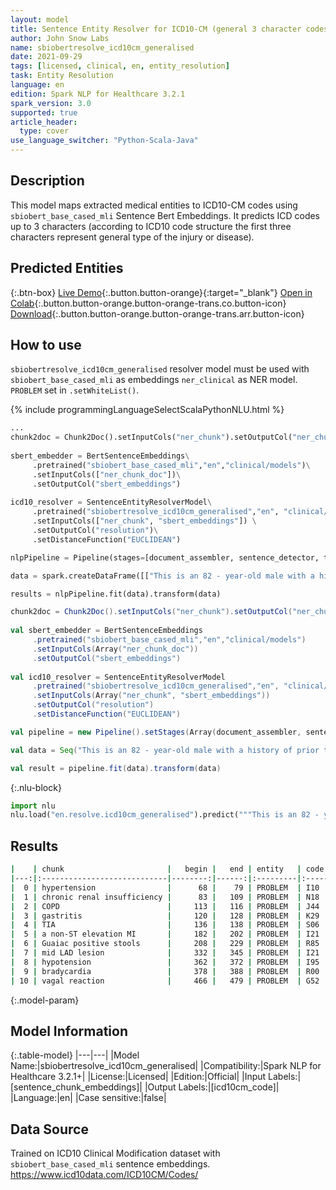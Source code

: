 ```yaml
---
layout: model
title: Sentence Entity Resolver for ICD10-CM (general 3 character codes)
author: John Snow Labs
name: sbiobertresolve_icd10cm_generalised
date: 2021-09-29
tags: [licensed, clinical, en, entity_resolution]
task: Entity Resolution
language: en
edition: Spark NLP for Healthcare 3.2.1
spark_version: 3.0
supported: true
article_header:
  type: cover
use_language_switcher: "Python-Scala-Java"
---
```


## Description

This model maps extracted medical entities to ICD10-CM codes using `sbiobert_base_cased_mli` Sentence Bert Embeddings. It predicts ICD codes up to 3 characters (according to ICD10 code structure the first three characters represent general type of the injury or disease).

## Predicted Entities



{:.btn-box}
[Live Demo](https://demo.johnsnowlabs.com/healthcare/ER_ICD10_CM/){:.button.button-orange}{:target="_blank"}
[Open in Colab](https://colab.research.google.com/github/JohnSnowLabs/spark-nlp-workshop/blob/master/tutorials/Certification_Trainings/Healthcare/24.Improved_Entity_Resolvers_in_SparkNLP_with_sBert.ipynb){:.button.button-orange.button-orange-trans.co.button-icon}
[Download](https://s3.amazonaws.com/auxdata.johnsnowlabs.com/clinical/models/sbiobertresolve_icd10cm_generalised_en_3.2.1_3.0_1632938859569.zip){:.button.button-orange.button-orange-trans.arr.button-icon}

## How to use

```sbiobertresolve_icd10cm_generalised``` resolver model must be used with ```sbiobert_base_cased_mli``` as embeddings ```ner_clinical``` as NER model. ```PROBLEM``` set in ```.setWhiteList()```.


<div class="tabs-box" markdown="1">
{% include programmingLanguageSelectScalaPythonNLU.html %}

```python
...
chunk2doc = Chunk2Doc().setInputCols("ner_chunk").setOutputCol("ner_chunk_doc")
 
sbert_embedder = BertSentenceEmbeddings\
     .pretrained("sbiobert_base_cased_mli","en","clinical/models")\
     .setInputCols(["ner_chunk_doc"])\
     .setOutputCol("sbert_embeddings")
 
icd10_resolver = SentenceEntityResolverModel\
     .pretrained("sbiobertresolve_icd10cm_generalised","en", "clinical/models") \
     .setInputCols(["ner_chunk", "sbert_embeddings"]) \
     .setOutputCol("resolution")\
     .setDistanceFunction("EUCLIDEAN")

nlpPipeline = Pipeline(stages=[document_assembler, sentence_detector, tokenizer, word_embeddings, clinical_ner, ner_converter, chunk2doc, sbert_embedder, icd10_resolver])

data = spark.createDataFrame([["This is an 82 - year-old male with a history of prior tobacco use , hypertension , chronic renal insufficiency , COPD , gastritis , and TIA who initially presented to Braintree with a non-ST elevation MI and Guaiac positive stools , transferred to St . Margaret\'s Center for Women & Infants for cardiac catheterization with PTCA to mid LAD lesion complicated by hypotension and bradycardia requiring Atropine , IV fluids and transient dopamine possibly secondary to vagal reaction , subsequently transferred to CCU for close monitoring , hemodynamically stable at the time of admission to the CCU ."]]).toDF("text")

results = nlpPipeline.fit(data).transform(data)
```
```scala
chunk2doc = Chunk2Doc().setInputCols("ner_chunk").setOutputCol("ner_chunk_doc")
 
val sbert_embedder = BertSentenceEmbeddings
     .pretrained("sbiobert_base_cased_mli","en","clinical/models")
     .setInputCols(Array("ner_chunk_doc"))
     .setOutputCol("sbert_embeddings")
 
val icd10_resolver = SentenceEntityResolverModel
     .pretrained("sbiobertresolve_icd10cm_generalised","en", "clinical/models")
     .setInputCols(Array("ner_chunk", "sbert_embeddings"))
     .setOutputCol("resolution")
     .setDistanceFunction("EUCLIDEAN")

val pipeline = new Pipeline().setStages(Array(document_assembler, sentence_detector, tokenizer, word_embeddings, clinical_ner, ner_converter, chunk2doc, sbert_embedder, icd10_resolver))

val data = Seq("This is an 82 - year-old male with a history of prior tobacco use , hypertension , chronic renal insufficiency , COPD , gastritis , and TIA who initially presented to Braintree with a non-ST elevation MI and Guaiac positive stools , transferred to St . Margaret\'s Center for Women & Infants for cardiac catheterization with PTCA to mid LAD lesion complicated by hypotension and bradycardia requiring Atropine , IV fluids and transient dopamine possibly secondary to vagal reaction , subsequently transferred to CCU for close monitoring , hemodynamically stable at the time of admission to the CCU .").toDF("text")

val result = pipeline.fit(data).transform(data)
```


{:.nlu-block}
```python
import nlu
nlu.load("en.resolve.icd10cm_generalised").predict("""This is an 82 - year-old male with a history of prior tobacco use , hypertension , chronic renal insufficiency , COPD , gastritis , and TIA who initially presented to Braintree with a non-ST elevation MI and Guaiac positive stools , transferred to St . Margaret\'s Center for Women & Infants for cardiac catheterization with PTCA to mid LAD lesion complicated by hypotension and bradycardia requiring Atropine , IV fluids and transient dopamine possibly secondary to vagal reaction , subsequently transferred to CCU for close monitoring , hemodynamically stable at the time of admission to the CCU .""")
```

</div>

## Results

```bash
|    | chunk                       |   begin |   end | entity   | code   | code_desc                                                |   distance | all_k_resolutions                                                                                                                                                                                                                                                                                                                                       | all_k_codes                                                                 |
|---:|:----------------------------|--------:|------:|:---------|:-------|:---------------------------------------------------------|-----------:|:--------------------------------------------------------------------------------------------------------------------------------------------------------------------------------------------------------------------------------------------------------------------------------------------------------------------------------------------------------|:----------------------------------------------------------------------------|
|  0 | hypertension                |      68 |    79 | PROBLEM  | I10    | hypertension                                             |     0      | hypertension:::hypertension (high blood pressure):::h/o: hypertension:::fh: hypertension:::hypertensive heart disease:::labile hypertension:::history of hypertension (situation):::endocrine hypertension                                                                                                                                              | I10:::I15:::Z86:::Z82:::I11:::R03:::Z87:::E27                               |
|  1 | chronic renal insufficiency |      83 |   109 | PROBLEM  | N18    | chronic renal impairment                                 |     0.014  | chronic renal impairment:::renal insufficiency:::renal failure:::anaemia of chronic renal insufficiency:::impaired renal function disorder:::history of renal insufficiency:::prerenal renal failure:::abnormal renal function:::abnormal renal function                                                                                                | N18:::P96:::N19:::D63:::N28:::Z87:::N17:::N25:::R94                         |
|  2 | COPD                        |     113 |   116 | PROBLEM  | J44    | chronic obstructive lung disease (disorder)              |     0.1197 | chronic obstructive lung disease (disorder):::chronic obstructive pulmonary disease leaflet given:::chronic pulmonary congestion (disorder):::chronic respiratory failure (disorder):::chronic respiratory insufficiency:::cor pulmonale (chronic):::history of - chronic lung disease (situation)                                                      | J44:::Z76:::J81:::J96:::R06:::I27:::Z87                                     |
|  3 | gastritis                   |     120 |   128 | PROBLEM  | K29    | gastritis                                                |     0      | gastritis:::bacterial gastritis:::parasitic gastritis                                                                                                                                                                                                                                                                                                   | K29:::B96:::K93                                                             |
|  4 | TIA                         |     136 |   138 | PROBLEM  | S06    | cerebral concussion                                      |     0.1662 | cerebral concussion:::transient ischemic attack (disorder):::thalamic stroke:::cerebral trauma:::stroke:::traumatic amputation:::spinal cord stroke                                                                                                                                                                                                     | S06:::G45:::I63:::S09:::I64:::T14:::G95                                     |
|  5 | a non-ST elevation MI       |     182 |   202 | PROBLEM  | I21    | non-st elevation (nstemi) myocardial infarction          |     0.1615 | non-st elevation (nstemi) myocardial infarction:::nonruptured cerebral artery dissection:::acute stroke, nonatherosclerotic:::nontraumatic ischemic infarction of muscle, unsp shoulder:::history of nonatherosclerotic stroke without residual deficits:::non-traumatic cerebral hemorrhage                                                            | I21:::I67:::I63:::M62:::Z86:::I61                                           |
|  6 | Guaiac positive stools      |     208 |   229 | PROBLEM  | R85    | abnormal anal pap                                        |     0.1807 | abnormal anal pap:::straining at stool (finding):::amine test positive:::appendiceal colic:::fecal smearing:::epiploic appendagitis:::diverticulosis of intestine (finding):::appendicitis (disorder):::colostomy present (finding):::thickened anal verge (finding):::anal fissure:::amoebic enteritis:::zenkers diverticulum                          | R85:::R19:::Z78:::K38:::R15:::K65:::K57:::K37:::Z93:::K62:::K60:::A06:::K22 |
|  7 | mid LAD lesion              |     332 |   345 | PROBLEM  | I21    | stemi involving left anterior descending coronary artery |     0.1595 | stemi involving left anterior descending coronary artery:::divided left atrium:::disorder of left atrium:::double inlet left ventricle:::left os acromiale:::furuncle of left upper limb:::left anterior fascicular hemiblock (heart rhythm):::aberrant origin of left subclavian artery:::stent in circumflex branch of left coronary artery (finding) | I21:::Q24:::I51:::Q20:::M89:::L02:::I44:::Q27:::Z95                         |
|  8 | hypotension                 |     362 |   372 | PROBLEM  | I95    | hypotension                                              |     0      | hypotension:::supine hypotensive syndrome                                                                                                                                                                                                                                                                                                               | I95:::O26                                                                   |
|  9 | bradycardia                 |     378 |   388 | PROBLEM  | R00    | bradycardia                                              |     0      | bradycardia:::bradycardia (finding):::drug-induced bradycardia:::bradycardia (disorder)                                                                                                                                                                                                                                                                 | R00:::P29:::T50:::P20                                                       |
| 10 | vagal reaction              |     466 |   479 | PROBLEM  | G52    | vagus nerve finding                                      |     0.0926 | vagus nerve finding:::vasomotor reaction:::vesicular breathing (finding):::abdominal muscle tone - finding:::agonizing state:::paresthesia (finding):::glossolalia (finding):::tactile alteration (finding)                                                                                                                                             | G52:::I73:::R09:::R19:::R45:::R20:::R41:::R44                               |
```

{:.model-param}
## Model Information

{:.table-model}
|---|---|
|Model Name:|sbiobertresolve_icd10cm_generalised|
|Compatibility:|Spark NLP for Healthcare 3.2.1+|
|License:|Licensed|
|Edition:|Official|
|Input Labels:|[sentence_chunk_embeddings]|
|Output Labels:|[icd10cm_code]|
|Language:|en|
|Case sensitive:|false|

## Data Source

Trained on ICD10 Clinical Modification dataset with `sbiobert_base_cased_mli` sentence embeddings. https://www.icd10data.com/ICD10CM/Codes/
